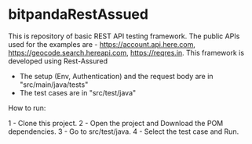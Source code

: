 # bitpandaRestAssued


This is repository of basic REST API testing framework.
The public APIs used for the examples are - https://account.api.here.com, https://geocode.search.hereapi.com, https://reqres.in.
This framework is developed using Rest-Assured

- The setup (Env, Authentication) and the request body are in "src/main/java/tests"
- The test cases are in "src/test/java"

How to run:

1 - Clone this project.
2 - Open the project and Download the POM dependencies. 
3 - Go to src/test/java.
4 - Select the test case and Run.
